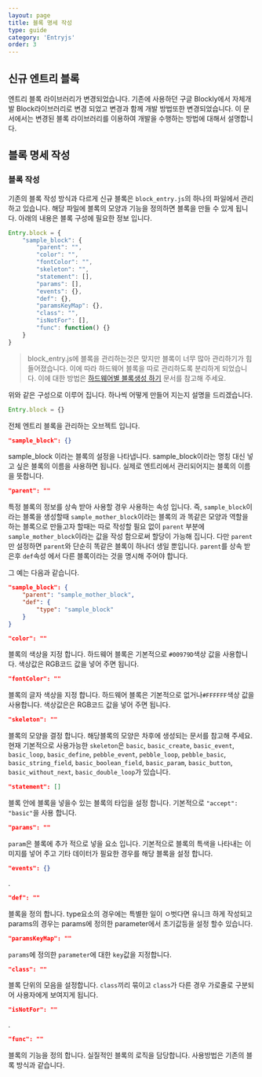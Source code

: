 ```yaml
---
layout: page
title: 블록 명세 작성
type: guide
category: 'Entryjs'
order: 3
---
```


## 신규 엔트리 블록
엔트리 블록 라이브러리가 변경되었습니다. 기존에 사용하던 구글 Blockly에서 자체개발 Block라이브러리로 변경 되었고 변경과 함께 개발 방법또한 변경되었습니다. 이 문서에서는 변경된 블록 라이브러리를 이용하여 개발을 수행하는 방법에 대해서 설명합니다.

## 블록 명세 작성  

### 블록 작성  
기존의 블록 작성 방식과 다르게 신규 블록은 `block_entry.js`의 하나의 파일에서 관리 하고 있습니다. 해당 파일에 블록의 모양과 기능을 정의하면 블록을 만들 수 있게 됩니다. 아래의 내용은 블록 구성에 필요한 정보 입니다.

``` js
Entry.block = {
    "sample_block": {
        "parent": "",
        "color": "",
        "fontColor": "",
        "skeleton": "",
        "statement": [],
        "params": [],
        "events": {},
        "def": {},
        "paramsKeyMap": {},
        "class": "",
        "isNotFor": [],
        "func": function() {}
    }
}
```
> block_entry.js에 블록을 관리하는것은 맞지만 블록이 너무 많아 관리하기가 힘들어졌습니다. 이에 따라 하드웨어 블록을 따로 관리하도록 분리하게 되었습니다. 이에 대한 방법은 [하드웨어별 블록생성 하기](./add_new_blocks5.html) 문서를 참고해 주세요.

위와 같은 구성으로 이루어 집니다. 하나씩 어떻게 만들어 지는지 설명을 드리겠습니다.

``` js
Entry.block = {}
```
전체 엔트리 블록을 관리하는 오브젝트 입니다.  

``` json
"sample_block": {}
```
sample_block 이라는 블록의 설정을 나타냅니다. sample_block이라는 명칭 대신 넣고 싶은 블록의 이름을 사용하면 됩니다. 실제로 엔트리에서 관리되어지는 블록의 이름을 뜻합니다.  

``` json
"parent": ""
```
특정 블록의 정보를 상속 받아 사용할 경우 사용하는 속성 입니다. 즉, `sample_block`이라는 블록을 생성할때 `sample_mother_block`이라는 블록의 과 똑같은 모양과 역할을 하는 블록으로 만들고자 할때는 따로 작성할 필요 없이 `parent` 부분에 `sample_mother_block`이라는 값을 작성 함으로써 할당이 가능해 집니다. 다만 `parent`만 설정하면 `parent`와 단순히 똑같은 블록이 하나더 생일 뿐입니다. `parent`를 상속 받은후 `def`속성 에서 다른 블록이라는 것을 명시해 주어야 합니다.  

그 예는 다음과 같습니다.  

``` json
"sample_block": {
    "parent": "sample_mother_block",
    "def": {
        "type": "sample_block"
    }
}
```

``` json
"color": ""
```
블록의 색상을 지정 합니다. 하드웨어 블록은 기본적으로 `#00979D`색상 값을 사용합니다. 색상값은 RGB코드 값을 넣어 주면 됩니다.  

``` json
"fontColor": ""
```
블록의 글자 색상을 지정 합니다. 하드웨어 블록은 기본적으로 없거나`#FFFFFF`색상 값을 사용합니다. 색상값은은 RGB코드 값을 넣어 주면 됩니다.  

``` json
"skeleton": ""
```
블록의 모양을 결정 합니다. 해당블록의 모양은 차후에 생성되는 문서를 참고해 주세요.  
현재 기본적으로 사용가능한 `skeleton`은 `basic`, `basic_create`, `basic_event`, `basic_loop`, `basic_define`, `pebble_event`, `pebble_loop`, `pebble_basic`, `basic_string_field`, `basic_boolean_field`, `basic_param`, `basic_button`, `basic_without_next`, `basic_double_loop`가 있습니다.  

``` json
"statement": []
```
블록 안에 블록을 넣을수 있는 블록의 타입을 설정 합니다. 기본적으로 `"accept": "basic"`을 사용 합니다.

``` json
"params": ""
```
`param`은 블록에 추가 적으로 넣을 요소 입니다. 기본적으로 블록의 특색을 나타내는 이미지를 넣어 주고 기타 데이터가 필요한 경우를 해당 블록을 설정 합니다.

``` json
"events": {}
```

.

``` json
"def": ""
```
블록을 정의 합니다. type요소의 경우에는 특별한 일이 ㅇ벗다면 유니크 하게 작성되고 params의 경우는 params에 정의한 parameter에서 초기값등을 설정 할수 있습니다.

``` json
"paramsKeyMap": ""
```
`params`에 정의한 `parameter`에 대한 `key`값을 지정합니다.

``` json
"class": ""
```
블록 단위의 모음을 설정합니다. `class`끼리 묶이고 `class`가 다른 경우 가로줄로 구분되어 사용자에게 보여지게 됩니다.

``` json
"isNotFor": ""
```

.

``` json
"func": ""
```
블록의 기능을 정의 합니다. 실질적인 블록의 로직을 담당합니다. 사용방법은 기존의 블록 방식과 같습니다.
